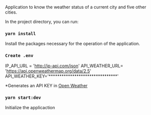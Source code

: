 Application to know the weather status of a current city and five other cities.

In the project directory, you can run:

### `yarn install`

Install the packages necessary for the operation of the application.

### `Create .env`

IP_API_URL = 'http://ip-api.com/json'
API_WEATHER_URL= 'https://api.openweathermap.org/data/2.5'
API_WEATHER_KEY='********************************'

*Generates an API KEY in <a href="https://openweathermap.org/api">Open Weather</a>

### `yarn start:dev`

Initialize the applicaction
